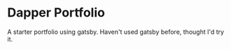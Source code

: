 # Dapper Portfolio
A starter portfolio using gatsby. Haven't used gatsby before, thought I'd try it.
